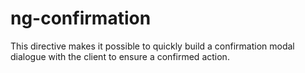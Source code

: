 # ng-confirmation
This directive makes it possible to quickly build a confirmation modal dialogue with the client to ensure a confirmed action.
